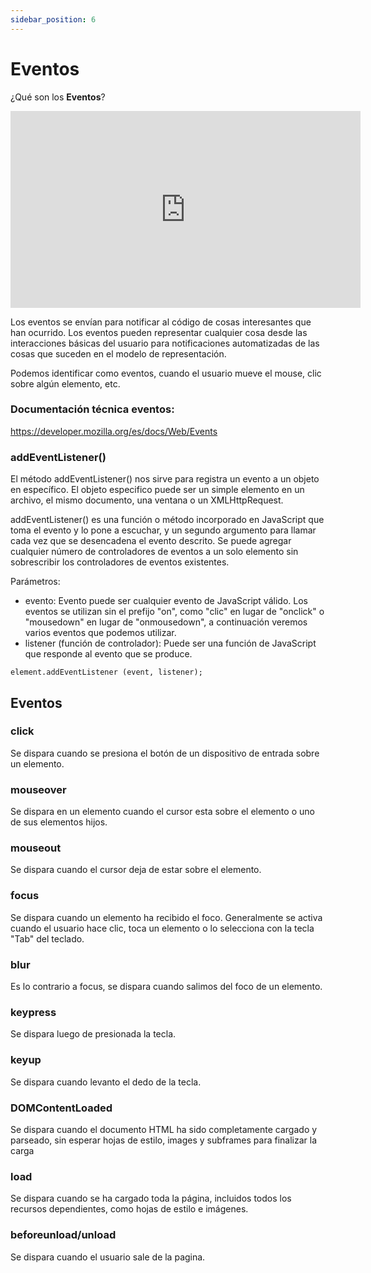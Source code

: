 ```yaml
---
sidebar_position: 6
---
```


# Eventos

¿Qué son los **Eventos**?

<iframe width="560" height="315" src="https://www.youtube.com/embed/xVZjsrtOPGg" title="YouTube video player" frameBorder="0" allow="accelerometer; autoplay; clipboard-write; encrypted-media; gyroscope; picture-in-picture" allowFullScreen></iframe>


Los eventos se envían para notificar al código de cosas interesantes que han ocurrido. 
Los eventos pueden representar cualquier cosa desde las interacciones básicas del usuario para notificaciones automatizadas de las cosas que suceden en el modelo de representación.

Podemos identificar como eventos, cuando el usuario mueve el mouse, clic sobre algún elemento, etc.

### Documentación técnica eventos:

https://developer.mozilla.org/es/docs/Web/Events

### addEventListener()

El método addEventListener() nos sirve para registra un evento a un objeto en específico. El objeto especifico puede ser un simple elemento en un archivo, el mismo documento, una ventana o un XMLHttpRequest.

addEventListener() es una función o método incorporado en JavaScript que toma el evento y lo pone a escuchar, y un segundo argumento para llamar cada vez que se desencadena el evento descrito. Se puede agregar cualquier número de controladores de eventos a un solo elemento sin sobrescribir los controladores de eventos existentes.

Parámetros:

- evento: Evento puede ser cualquier evento de JavaScript válido. Los eventos se utilizan sin el prefijo "on", como "clic" en lugar de "onclick" o "mousedown" en lugar de "onmousedown", a continuación veremos varios eventos que podemos utilizar. 
- listener (función de controlador): Puede ser una función de JavaScript que responde al evento que se produce.
~~~
element.addEventListener (event, listener);
~~~
## Eventos

### click
Se dispara cuando se presiona el botón de un dispositivo de entrada sobre un elemento.

### mouseover
Se dispara en un elemento cuando el cursor esta sobre el elemento o uno de sus elementos hijos.

### mouseout
Se dispara cuando el cursor deja de estar sobre el elemento. 

### focus
Se dispara cuando un elemento ha recibido el foco. Generalmente se activa cuando el usuario hace clic, toca un elemento o lo selecciona con la tecla "Tab" del teclado.

### blur
Es lo contrario a focus, se dispara cuando salimos del foco de un elemento. 

### keypress
Se dispara luego de presionada la tecla.

### keyup
Se dispara cuando levanto el dedo de la tecla. 

### DOMContentLoaded
Se dispara cuando el documento HTML ha sido completamente cargado y parseado, sin esperar hojas de estilo, images y subframes para  finalizar la carga
    
### load
Se dispara cuando se ha cargado toda la página, incluidos todos los recursos dependientes, como hojas de estilo e imágenes. 

### beforeunload/unload
Se dispara cuando el usuario sale de la pagina.

